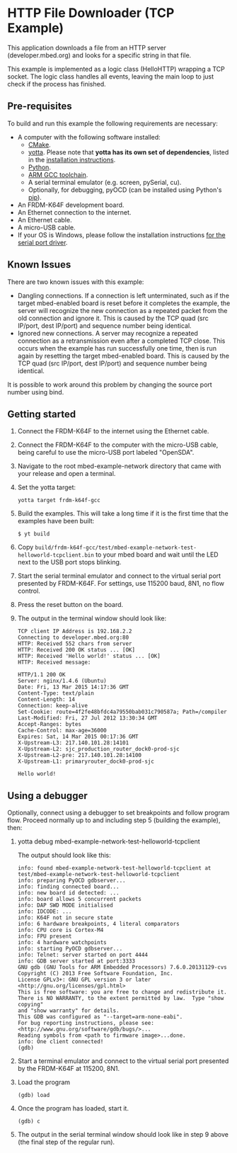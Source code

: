 # HTTP File Downloader (TCP Example)

This application downloads a file from an HTTP server (developer.mbed.org) and looks for a specific string in that file.

This example is implemented as a logic class (HelloHTTP) wrapping a TCP socket. The logic class handles all events, leaving the main loop to just check if the process has finished.

## Pre-requisites

To build and run this example the following requirements are necessary:

* A computer with the following software installed:
	* [CMake](http://www.cmake.org/download/).
	* [yotta](https://github.com/ARMmbed/yotta). Please note that **yotta has its own set of dependencies**, listed in the [installation instructions](http://armmbed.github.io/yotta/#installing-on-windows).
	* [Python](https://www.python.org/downloads/).
	* [ARM GCC toolchain](https://launchpad.net/gcc-arm-embedded).
	* A serial terminal emulator (e.g. screen, pySerial, cu).
	* Optionally, for debugging, pyOCD (can be installed using Python's [pip](https://pypi.python.org/pypi/pip)).
* An FRDM-K64F development board.
* An Ethernet connection to the internet.
* An Ethernet cable.
* A micro-USB cable.
* If your OS is Windows, please follow the installation instructions [for the serial port driver](https://developer.mbed.org/handbook/Windows-serial-configuration).

## Known Issues
There are two known issues with this example:
* Dangling connections. If a connection is left unterminated, such as if the target mbed-enabled board is reset before it completes the example, the server will recognize the new connection as a repeated packet from the old connection and ignore it.  This is caused by the TCP quad (src IP/port, dest IP/port) and sequence number being identical.
* Ignored new connections. A server may recognize a repeated connection as a retransmission even after a completed TCP close. This occurs when the example has run successfully one time, then is run again by resetting the target mbed-enabled board. This is caused by the TCP quad (src IP/port, dest IP/port) and sequence number being identical.

It is possible to work around this problem by changing the source port number using bind.

## Getting started

1. Connect the FRDM-K64F to the internet using the Ethernet cable.

2. Connect the FRDM-K64F to the computer with the micro-USB cable, being careful to use the micro-USB port labeled "OpenSDA".

3. Navigate to the root mbed-example-network directory that came with your release and open a terminal.

4. Set the yotta target:

	```
	yotta target frdm-k64f-gcc
	```

5. Build the examples. This will take a long time if it is the first time that the examples have been built:

    ```
    $ yt build
    ```

6. Copy `build/frdm-k64f-gcc/test/mbed-example-network-test-helloworld-tcpclient.bin` to your mbed board and wait until the LED next to the USB port stops blinking.

7. Start the serial terminal emulator and connect to the virtual serial port presented by FRDM-K64F. For settings, use 115200 baud, 8N1, no flow control.

8. Press the reset button on the board.

9. The output in the terminal window should look like:

    ```
    TCP client IP Address is 192.168.2.2
    Connecting to developer.mbed.org:80
    HTTP: Received 552 chars from server
    HTTP: Received 200 OK status ... [OK]
    HTTP: Received 'Hello world!' status ... [OK]
    HTTP: Received message:

    HTTP/1.1 200 OK
    Server: nginx/1.4.6 (Ubuntu)
    Date: Fri, 13 Mar 2015 14:17:36 GMT
    Content-Type: text/plain
    Content-Length: 14
    Connection: keep-alive
    Set-Cookie: route=4f2fe48bfdc4a79550bab031c790587a; Path=/compiler
    Last-Modified: Fri, 27 Jul 2012 13:30:34 GMT
    Accept-Ranges: bytes
    Cache-Control: max-age=36000
    Expires: Sat, 14 Mar 2015 00:17:36 GMT
    X-Upstream-L3: 217.140.101.28:14101
    X-Upstream-L2: sjc_production_router_dock0-prod-sjc
    X-Upstream-L2-pre: 217.140.101.28:14100
    X-Upstream-L1: primaryrouter_dock0-prod-sjc

    Hello world!
    ```
## Using a debugger

Optionally, connect using a debugger to set breakpoints and follow program flow. Proceed normally up to and including step 5 (building the example), then:

1. yotta debug mbed-example-network-test-helloworld-tcpclient

    The output should look like this:

    ```
    info: found mbed-example-network-test-helloworld-tcpclient at test/mbed-example-network-test-helloworld-tcpclient
    info: preparing PyOCD gdbserver...
    info: finding connected board...
    info: new board id detected: ...
    info: board allows 5 concurrent packets
    info: DAP SWD MODE initialised
    info: IDCODE: ...
    info: K64F not in secure state
    info: 6 hardware breakpoints, 4 literal comparators
    info: CPU core is Cortex-M4
    info: FPU present
    info: 4 hardware watchpoints
    info: starting PyOCD gdbserver...
    info: Telnet: server started on port 4444
    info: GDB server started at port:3333
    GNU gdb (GNU Tools for ARM Embedded Processors) 7.6.0.20131129-cvs
    Copyright (C) 2013 Free Software Foundation, Inc.
    License GPLv3+: GNU GPL version 3 or later <http://gnu.org/licenses/gpl.html>
    This is free software: you are free to change and redistribute it.
    There is NO WARRANTY, to the extent permitted by law.  Type "show copying"
    and "show warranty" for details.
    This GDB was configured as "--target=arm-none-eabi".
    For bug reporting instructions, please see:
    <http://www.gnu.org/software/gdb/bugs/>...
    Reading symbols from <path to firmware image>...done.
    info: One client connected!
    (gdb)
    ```

2. Start a terminal emulator and connect to the virtual serial port presented by the FRDM-K64F at 115200, 8N1.

3. Load the program

    ```
    (gdb) load
    ```

4. Once the program has loaded, start it.

    ```
    (gdb) c
    ```

5. The output in the serial terminal window should look like in step 9 above (the final step of the regular run).
